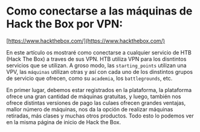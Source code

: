 # Como conectarse a las máquinas de Hack the Box por VPN:

[https://www.hackthebox.com/](https://www.hackthebox.com/)

En este artículo os mostraré como conectarse a cualquier servicio de HTB (Hack The Box) a traves de sus VPN.
HTB utiliza VPN para los disntintos servicios que se utilizan. A groso modo, las `starting_points`  utilizan una VPV, las `máquinas` utilizan otras
y así con cada uno de los dinstintos grupos de servicio que ofrecen, como su `academia`, los `battlegrounds`, etc.

En primer lugar, debemos estar registrados en la plataforma, la plataforma ofrece una gran cantidad de máquinas gratuitas, y luego, también nos ofrece
distintas versiones de pago las culaes ofrecen grandes ventajas, mallor número de máquinas, nos da la opción de realizar máquinas retiradas, más clases
y muchas otros productos. Todo esto lo podemos ver en la misma página de inicio de Hack the Box.






